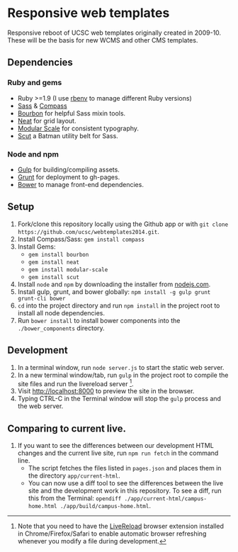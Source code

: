 # Responsive web templates

Responsive reboot of UCSC web templates originally created in 2009-10. These will be the basis for new WCMS and other CMS templates.

## Dependencies

### Ruby and gems

- Ruby >=1.9 (I use [rbenv](https://github.com/sstephenson/rbenv) to manage different Ruby versions)
- [Sass](http://sass-lang.com/) & [Compass](http://compass-style.org/)
- [Bourbon](http://bourbon.io/) for helpful Sass mixin tools.
- [Neat](http://neat.bourbon.io/) for grid layout.
- [Modular Scale](https://github.com/Team-Sass/modular-scale) for consistent typography.
- [Scut](http://davidtheclark.github.io/scut/) a Batman utility belt for Sass.

### Node and npm

- [Gulp](http://gulpjs.com) for building/compiling assets.
- [Grunt](http://gruntjs.com) for deployment to gh-pages.
- [Bower](http://bower.io) to manage front-end dependencies.

## Setup

1. Fork/clone this repository locally using the Github app or with `git clone https://github.com/ucsc/webtemplates2014.git`.
2. Install Compass/Sass: `gem install compass`
3. Install Gems:
    - `gem install bourbon`
    - `gem install neat`
    - `gem install modular-scale`
    - `gem install scut`
4. Install `node` and `npm` by downloading the installer from [nodejs.com](http://nodejs.org).
5. Install gulp, grunt, and bower globally: `npm install -g gulp grunt grunt-cli bower`
6. `cd` into the project  directory and run `npm install` in the project root to install all node dependencies.
7. Run `bower install` to install bower components into the `./bower_components` directory.

## Development

1. In a terminal window, run `node server.js` to start the static web server.
1. In a new terminal window/tab, run `gulp` in the project root to compile the site files and run the livereload server [^1].
2. Visit [http://localhost:8000](http://localhost:8000) to preview the site in the browser.
3. Typing CTRL-C in the Terminal window will stop the `gulp` process and the web server.

[^1]: Note that you need to have the [LiveReload](http://livereload.com/) browser extension installed in Chrome/Firefox/Safari to enable automatic browser refreshing whenever you modify a file during development.

## Comparing to current live.

1. If you want to see the differences between our development HTML changes and the current live site, run `npm run fetch` in the command line.
    - The script fetches the files listed in `pages.json` and places them in the directory `app/current-html`.
    - You can now use a diff tool to see the differences between the live site and the development work in this repository. To see a diff, run this from the Terminal: `opendiff ./app/current-html/campus-home.html ./app/build/campus-home.html`.